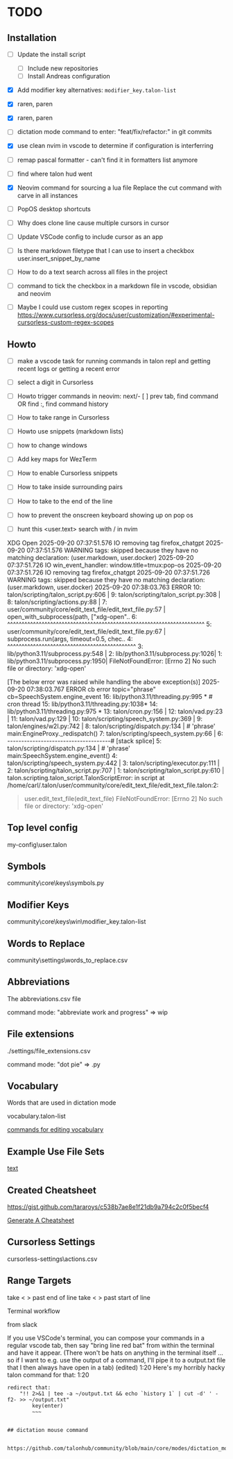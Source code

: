 #  TODO

## Installation

- [ ] Update the install script
  - [ ] Include new repositories
  - [ ] Install Andreas configuration

- [x] Add modifier key alternatives: `modifier_key.talon-list`
- [x] raren, paren
- [x] raren, paren
- [ ] dictation mode command to enter: "feat/fix/refactor:" in git commits
- [x] use clean nvim in vscode to determine if configuration is interferring

- [ ] remap pascal formatter - can't find it in formatters list anymore
- [ ] find where talon hud went
- [x] Neovim command for sourcing a lua file
Replace the cut command with carve in all instances

- [ ] PopOS desktop shortcuts
- [ ] Why does clone line cause multiple cursors in cursor
- [ ] Update VSCode config to include cursor as an app
- [ ] Is there markdown filetype that I can use to insert a checkbox
user.insert_snippet_by_name

- [ ] How to do a text search across all files in the project
- [ ] command to tick the checkbox in a markdown file in vscode, obsidian and neovim


- [ ] Maybe I could use custom regex scopes in reporting
https://www.cursorless.org/docs/user/customization/#experimental-cursorless-custom-regex-scopes


## Howto

- [ ] make a vscode task for running commands in talon repl and getting recent logs or getting a recent error
- [ ] select a digit in Cursorless
- [ ] Howto trigger commands in neovim: next/- [ ] prev tab, find command OR find :, find command history
- [ ] How to take range in Cursorless
- [ ] Howto use snippets (markdown lists)
- [ ] how to change windows
- [ ] Add key maps for WezTerm
- [ ] How to enable Cursorless snippets
- [ ] How to take inside surrounding pairs

- [ ] How to take to the end of the line
- [ ] how to prevent the onscreen keyboard showing up on pop os
- [ ] hunt this <user.text> search with / in nvim

XDG Open
2025-09-20 07:37:51.576    IO removing tag firefox_chatgpt
2025-09-20 07:37:51.576 WARNING tags: skipped because they have no matching declaration: (user.markdown, user.docker)
2025-09-20 07:37:51.726    IO win_event_handler: window.title=tmux:pop-os
2025-09-20 07:37:51.726    IO removing tag firefox_chatgpt
2025-09-20 07:37:51.726 WARNING tags: skipped because they have no matching declaration: (user.markdown, user.docker)
2025-09-20 07:38:03.763 ERROR    10:                      talon/scripting/talon_script.py:606 |
    9:                      talon/scripting/talon_script.py:308 |
    8:                           talon/scripting/actions.py:88  |
    7: user/community/core/edit_text_file/edit_text_file.py:57  | open_with_subprocess(path, ["xdg-open"..
    6:                                                            ^^^^^^^^^^^^^^^^^^^^^^^^^^^^^^^^^^^^^^^^^^^^^^^^^^^^^^^^^^^^^^^^^^^^^
    5: user/community/core/edit_text_file/edit_text_file.py:67  | subprocess.run(args, timeout=0.5, chec..
    4:                                                            ^^^^^^^^^^^^^^^^^^^^^^^^^^^^^^^^^^^^^^^^^^^^^
    3:                         lib/python3.11/subprocess.py:548 |
    2:                         lib/python3.11/subprocess.py:1026|
    1:                         lib/python3.11/subprocess.py:1950|
FileNotFoundError: [Errno 2] No such file or directory: 'xdg-open'

[The below error was raised while handling the above exception(s)]
2025-09-20 07:38:03.767 ERROR cb error topic="phrase" cb=SpeechSystem.engine_event
   16:      lib/python3.11/threading.py:995 * # cron thread
   15:      lib/python3.11/threading.py:1038*
   14:      lib/python3.11/threading.py:975 *
   13:                    talon/cron.py:156 |
   12:                     talon/vad.py:23  |
   11:                     talon/vad.py:129 |
   10: talon/scripting/speech_system.py:369 |
    9:             talon/engines/w2l.py:742 |
    8:      talon/scripting/dispatch.py:134 | # 'phrase' main:EngineProxy._redispatch()
    7: talon/scripting/speech_system.py:66  |
    6: -------------------------------------# [stack splice]
    5:      talon/scripting/dispatch.py:134 | # 'phrase' main:SpeechSystem.engine_event()
    4: talon/scripting/speech_system.py:442 |
    3:      talon/scripting/executor.py:111 |
    2:  talon/scripting/talon_script.py:707 |
    1:  talon/scripting/talon_script.py:610 |
talon.scripting.talon_script.TalonScriptError:
 in script at /home/carl/.talon/user/community/core/edit_text_file/edit_text_file.talon:2:
 > user.edit_text_file(edit_text_file)
FileNotFoundError: [Errno 2] No such file or directory: 'xdg-open'


## Top level config


my-config\user.talon

## Symbols

community\core\keys\symbols.py

## Modifier Keys

community\core\keys\win\modifier_key.talon-list

## Words to Replace

community\settings\words_to_replace.csv


## Abbreviations

The abbreviations.csv file

command mode: "abbreviate work and progress" => wip

## File extensions

./settings/file_extensions.csv

command mode: "dot pie" => .py

## Vocabulary

Words that are used in dictation mode

vocabulary.talon-list

[commands for editing vocabulary](https://github.com/talonhub/community/blob/main/core/vocabulary/edit_vocabulary.talon)

## Example Use File Sets

[text](https://talon.wiki/integrations/talon_user_file_sets/)

## Created Cheatsheet

https://gist.github.com/tararoys/c538b7ae8e1f21db9a794c2c0f5becf4

[Generate A Cheatsheet](https://gist.github.com/tararoys/c538b7ae8e1f21db9a794c2c0f5becf4)


## Cursorless Settings

cursorless-settings\actions.csv


## Range Targets

take < > past end of line
take < > past start of line


Terminal workflow

from slack

If you use VSCode's terminal, you can compose your commands in a regular vscode tab, then say "bring line red bat" from within the terminal and have it appear. (There won't be hats on anything in the terminal itself ... so if I want to e.g. use the output of a command, I'll pipe it to a output.txt file that I then always have open in a tab) (edited)
1:20
Here's my horribly hacky talon command for that:
1:20
~~~
redirect that:
    "!! 2>&1 | tee -a ~/output.txt && echo `history 1` | cut -d' ' -f2- >> ~/output.txt"
        key(enter)
        ~~~


## dictation mouse command

 https://github.com/talonhub/community/blob/main/core/modes/dictation_mode.talon